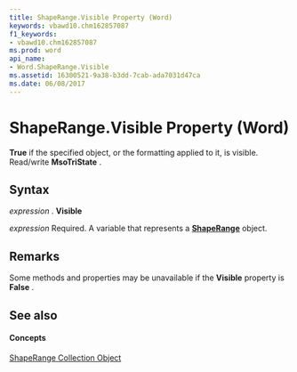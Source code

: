 ```yaml
---
title: ShapeRange.Visible Property (Word)
keywords: vbawd10.chm162857087
f1_keywords:
- vbawd10.chm162857087
ms.prod: word
api_name:
- Word.ShapeRange.Visible
ms.assetid: 16300521-9a38-b3dd-7cab-ada7031d47ca
ms.date: 06/08/2017
---
```



# ShapeRange.Visible Property (Word)

 **True** if the specified object, or the formatting applied to it, is visible. Read/write **MsoTriState** .


## Syntax

 _expression_ . **Visible**

 _expression_ Required. A variable that represents a **[ShapeRange](Word.shaperange.md)** object.


## Remarks

Some methods and properties may be unavailable if the  **Visible** property is **False** .


## See also


#### Concepts


[ShapeRange Collection Object](Word.shaperange.md)

